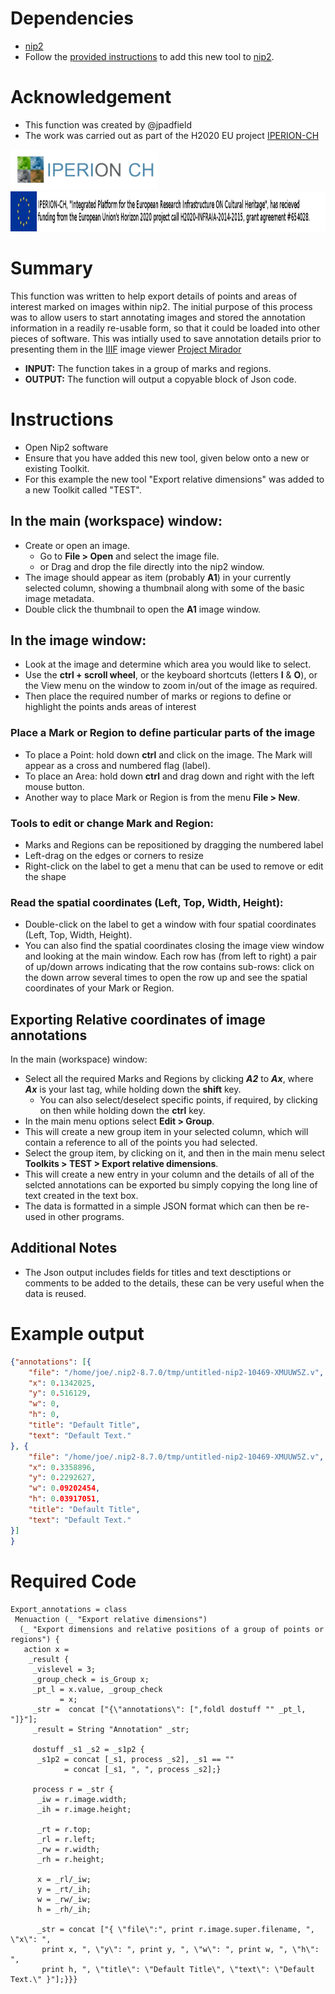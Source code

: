 # Dependencies
* [nip2](https://github.com/libvips/nip2)
* Follow the [provided instructions](https://github.com/jpadfield/nip2-extras/blob/master/README.md) to add this new tool to [nip2](https://github.com/libvips/nip2). 

# Acknowledgement
* This function was created by @jpadfield
* The work was carried out as part of the H2020 EU project [IPERION-CH](http://www.iperionch.eu/)
<img src="https://github.com/jpadfield/nip2-extras/blob/master/graphics/IPERION-CH_logo_trans.png" height="64" alt="IPERION-CH Logo">
<img src="https://github.com/jpadfield/nip2-extras/blob/master/graphics/iperion-ch-eu-tag_black.png" height="64" alt="IPERION-CH Grant Info">

# Summary
This function was written to help export details of points and areas of interest marked on images within nip2. The initial purpose of this process was to allow users to start annotating images and stored the annotation information in a readily re-usable form, so that it could be loaded into other pieces of software. This was intially used to save annotation details prior to presenting them in the [IIIF](https://iiif.io) image viewer [Project Mirador](https://github.com/ProjectMirador/mirador)
* **INPUT:** The function takes in a group of marks and regions.
* **OUTPUT:** The function will output a copyable block of Json code.

# Instructions
* Open Nip2 software
* Ensure that you have added this new tool, given below onto a new or existing Toolkit.
* For this example the new tool "Export relative dimensions" was added to a new Toolkit called "TEST".
## In the main (workspace) window:
* Create or open an image.
  * Go to **File > Open** and select the image file.
  * or Drag and drop the file directly into the nip2 window.
* The image should appear as item (probably **A1**) in your currently selected column, showing a thumbnail along with some of the basic image metadata.
* Double click the thumbnail to open the **A1** image window.
## In the image window:
* Look at the image and determine which area you would like to select.
* Use the **ctrl + scroll wheel**, or the keyboard shortcuts (letters **I** & **O**), or the View menu on the window to zoom in/out of the image as required.
* Then place the required number of marks or regions to define or highlight the points ands areas of interest
### Place a Mark or Region to define particular parts of the image 
* To place a Point: hold down **ctrl** and click on the image. The Mark will appear as a cross and numbered flag (label).
* To place an Area: hold down **ctrl** and drag down and right with the left mouse button.
* Another way to place Mark or Region is from the menu **File > New**.
### Tools to edit or change Mark and Region:
* Marks and Regions can be repositioned by dragging the numbered label
* Left-drag on the edges or corners to resize
* Right-click on the label to get a menu that can be used to remove or edit the shape
### Read the spatial coordinates (Left, Top, Width, Height):
* Double-click on the label to get a window with four spatial coordinates (Left, Top, Width, Height).
* You can also find the spatial coordinates closing the image view window and looking at the main window. Each row has (from left to right) a pair of up/down arrows indicating that the row contains sub-rows: click on the down arrow several times to open the row up and see the spatial coordinates of your Mark or Region.
## Exporting Relative coordinates of image annotations
In the main (workspace) window:
* Select all the required Marks and Regions by clicking ***A2*** to ***Ax***, where ***Ax*** is your last tag, while holding down the **shift** key.
  * You can also select/deselect specific points, if required, by clicking on then while holding down the **ctrl** key.
* In the main menu options select **Edit > Group**.
* This will create a new group item in your selected column, which will contain a reference to all of the points you had selected.
* Select the group item, by clicking on it, and then in the main menu select **Toolkits > TEST > Export relative dimensions**.
* This will create a new entry in your column and the details of all of the selcted annotations can be exported bu simply copying the long line of text created in the text box.
* The data is formatted in a simple JSON format which can then be re-used in other programs.
## Additional Notes
* The Json output includes fields for titles and text desctiptions or comments to be added to the details, these can be very useful when the data is reused.

# Example output
```json
{"annotations": [{
	"file": "/home/joe/.nip2-8.7.0/tmp/untitled-nip2-10469-XMUUW5Z.v",
	"x": 0.1342025,
	"y": 0.516129,
	"w": 0,
	"h": 0,
	"title": "Default Title",
	"text": "Default Text."
}, {
	"file": "/home/joe/.nip2-8.7.0/tmp/untitled-nip2-10469-XMUUW5Z.v",
	"x": 0.3358896,
	"y": 0.2292627,
	"w": 0.09202454,
	"h": 0.03917051,
	"title": "Default Title",
	"text": "Default Text."
}]
}
```

# Required Code
```
Export_annotations = class
 Menuaction (_ "Export relative dimensions") 
  (_ "Export dimensions and relative positions of a group of points or regions") {
   action x = 
    _result {
     _vislevel = 3; 
     _group_check = is_Group x;
     _pt_l = x.value, _group_check
           = x;
     _str =  concat ["{\"annotations\": [",foldl dostuff "" _pt_l, "]}"];
     _result = String "Annotation" _str;    

     dostuff _s1 _s2 = _s1p2 {
      _s1p2 = concat [_s1, process _s2], _s1 == ""
            = concat [_s1, ", ", process _s2];}
            
     process r = _str {
      _iw = r.image.width;
      _ih = r.image.height;
        
      _rt = r.top;
      _rl = r.left;
      _rw = r.width;
      _rh = r.height;
   
      x = _rl/_iw;
      y = _rt/_ih;
      w = _rw/_iw;
      h = _rh/_ih;
  
      _str = concat ["{ \"file\":", print r.image.super.filename, ", \"x\": ",
       print x, ", \"y\": ", print y, ", \"w\": ", print w, ", \"h\": ", 
       print h, ", \"title\": \"Default Title\", \"text\": \"Default Text.\" }"];}}}
```
